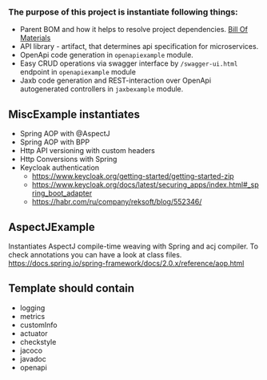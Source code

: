 ### The purpose of this project is instantiate following things:
- Parent BOM and how it helps to resolve project dependencies. [Bill Of Materials](https://www.baeldung.com/spring-maven-bom)
- API library - artifact, that determines api specification for microservices.
- OpenApi code generation in `openapiexample` module.
- Easy CRUD operations via swagger interface by `/swagger-ui.html` endpoint in `openapiexample` module
- Jaxb code generation and REST-interaction over OpenApi autogenerated controllers in `jaxbexample` module.

## MiscExample instantiates
- Spring AOP with @AspectJ
- Spring AOP with BPP
- Http API versioning with custom headers
- Http Conversions with Spring
- Keycloak authentication
  - https://www.keycloak.org/getting-started/getting-started-zip
  - https://www.keycloak.org/docs/latest/securing_apps/index.html#_spring_boot_adapter
  - https://habr.com/ru/company/reksoft/blog/552346/

## AspectJExample
Instantiates AspectJ compile-time weaving with Spring and acj compiler.
To check annotations you can have a look at class files.
https://docs.spring.io/spring-framework/docs/2.0.x/reference/aop.html

## Template should contain
- logging
- metrics
- customInfo
- actuator
- checkstyle
- jacoco
- javadoc
- openapi

